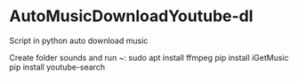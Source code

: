 # AutoMusicDownloadYoutube-dl
Script in python auto download music


Create folder sounds and run ~:
sudo apt install ffmpeg
pip install iGetMusic
pip install youtube-search
